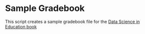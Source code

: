 # Sample Gradebook 

This script creates a sample gradebook file for the [Data Science in Education 
book](https://github.com/jrosen48/data-science-in-education)